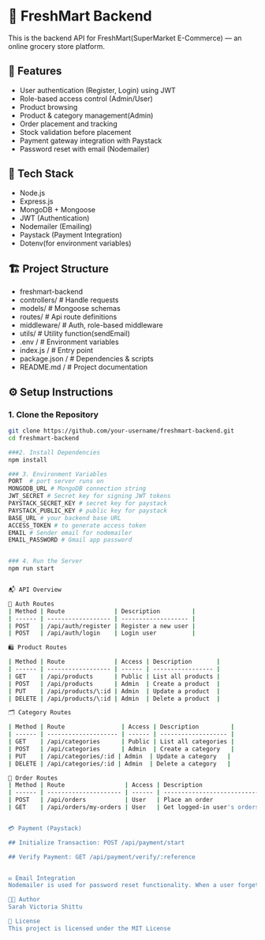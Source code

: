 # 🛒 FreshMart Backend

This is the backend API for FreshMart(SuperMarket E-Commerce) — an online grocery store platform.

## 🚀 Features

- User authentication (Register, Login) using JWT
- Role-based access control (Admin/User)
- Product browsing
- Product & category management(Admin)
- Order placement and tracking
- Stock validation before placement
- Payment gateway integration with Paystack
- Password reset with email (Nodemailer)

## 🧰 Tech Stack

- Node.js
- Express.js
- MongoDB + Mongoose
- JWT (Authentication)
- Nodemailer (Emailing)
- Paystack (Payment Integration)
- Dotenv(for environment variables)

## 🏗️ Project Structure
- freshmart-backend
- controllers/ # Handle requests 
- models/ # Mongoose schemas
- routes/ # Api route definitions
- middleware/ # Auth, role-based middleware
- utils/ # Utility function(sendEmail)
- .env / # Environment variables
- index.js / # Entry point
- package.json / # Dependencies & scripts
- README.md / # Project documentation



## ⚙️ Setup Instructions

### 1. Clone the Repository
```bash
git clone https://github.com/your-username/freshmart-backend.git
cd freshmart-backend

###2. Install Dependencies
npm install 

### 3. Environment Variables
PORT  # port server runs on
MONGODB_URL # MongoDB connection string
JWT_SECRET # Secret key for signing JWT tokens
PAYSTACK_SECRET_KEY # secret key for paystack
PAYSTACK_PUBLIC_KEY # public key for paystack
BASE_URL # your backend base URL 
ACCESS_TOKEN # to generate access token
EMAIL # Sender email for nodemailer
EMAIL_PASSWORD # Gmail app password


### 4. Run the Server
npm run start


📬 API Overview

🔐 Auth Routes
| Method | Route              | Description         |
| ------ | ------------------ | ------------------- |
| POST   | /api/auth/register | Register a new user |
| POST   | /api/auth/login    | Login user          |

🛍️ Product Routes

| Method | Route              | Access | Description       |
| ------ | ------------------ | ------ | ----------------- |
| GET    | /api/products      | Public | List all products |
| POST   | /api/products      | Admin  | Create a product  |
| PUT    | /api/products/\:id | Admin  | Update a product  |
| DELETE | /api/products/\:id | Admin  | Delete a product  |

🗂️ Category Routes

| Method | Route                | Access | Description         |
| ------ | -------------------- | ------ | ------------------- |
| GET    | /api/categories      | Public | List all categories |
| POST   | /api/categories      | Admin  | Create a category   |
| PUT    | /api/categories/:id | Admin  | Update a category   |
| DELETE | /api/categories/:id | Admin  | Delete a category   |

🧾 Order Routes
| Method | Route                 | Access | Description                 |
| ------ | --------------------- | ------ | --------------------------- |
| POST   | /api/orders           | User   | Place an order              |
| GET    | /api/orders/my-orders | User   | Get logged-in user's orders |


💳 Payment (Paystack)

## Initialize Transaction: POST /api/payment/start

## Verify Payment: GET /api/payment/verify/:reference


✉️ Email Integration
Nodemailer is used for password reset functionality. When a user forgets their password, an email is sent with a reset link using Gmail SMTP.

🧑‍💻 Author
Sarah Victoria Shittu

📄 License
This project is licensed under the MIT License
